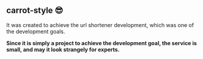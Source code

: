 ## carrot-style 😎

It was created to achieve the url shortener development, which was one of the development goals.

**Since it is simply a project to achieve the development goal, the service is small, and may it look strangely for experts.**
